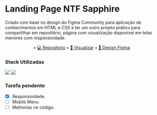 
# Landing Page NTF Sapphire

Criado com base no design do Figma Community para aplicação de conhecimentos em HTML e CSS
e ter um outro projeto prático para compartilhar em repositório, página com visualização 
disponível em telas menores com responsividade.

 <p align="center">
• <a href="https://github.com/brenordev/NFT_landing_page">💻 Repositório</a>
• <a href="https://brenordev.github.io/NFT_landing_page/">🚀 Visualizar</a>
• <a href="https://www.figma.com/file/MyVCWlst94bhhvj7t0Udrw/NFT-Landing-Page-(Community)">🎨​ Design Figma</a>
</p>

### Stack Utilizadas

<div>
  <img src="https://img.shields.io/badge/HTML5-E34F26?style=for-the-badge&logo=html5&logoColor=white">
  <img src="https://img.shields.io/badge/CSS3-1572B6?style=for-the-badge&logo=css3&logoColor=white">
</div>

### Tarefa pendente
- [X] Responsividade.
- [ ] Mobile Menu.
- [ ] Melhorias no código.